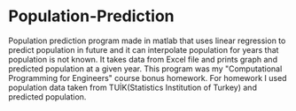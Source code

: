 # Population-Prediction
Population prediction program made in matlab that uses linear regression to predict population in future and it can interpolate population for years that population is not known. It takes data from Excel file and prints graph and predicted population at a given year. This program was my "Computational Programming for Engineers" course bonus homework. For homework I used population data taken from TUİK(Statistics Institution of Turkey) and predicted population.    
